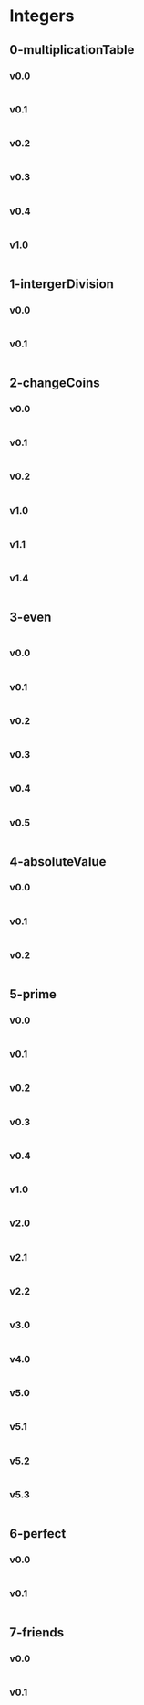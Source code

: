 # Integers

## 0-multiplicationTable

### v0.0
~~~

~~~
### v0.1
~~~

~~~
### v0.2
~~~

~~~
### v0.3
~~~

~~~
### v0.4
~~~

~~~
### v1.0

~~~

~~~

## 1-intergerDivision

### v0.0
~~~

~~~
### v0.1
~~~

~~~
## 2-changeCoins

### v0.0
~~~

~~~
### v0.1
~~~

~~~
### v0.2
~~~

~~~
### v1.0

~~~

~~~
### v1.1
~~~

~~~
### v1.4
~~~

~~~
## 3-even
~~~

~~~
### v0.0
~~~

~~~
### v0.1
~~~

~~~
### v0.2
~~~

~~~
### v0.3
~~~

~~~
### v0.4
~~~

~~~
### v0.5
~~~

~~~
## 4-absoluteValue

### v0.0
~~~

~~~
### v0.1
~~~

~~~
### v0.2
~~~

~~~
## 5-prime
### v0.0
~~~

~~~
### v0.1
~~~

~~~
### v0.2
~~~

~~~
### v0.3
~~~

~~~
### v0.4
~~~

~~~
### v1.0
~~~

~~~
### v2.0
~~~

~~~
### v2.1
~~~

~~~
### v2.2
~~~

~~~
### v3.0
~~~

~~~
### v4.0
~~~

~~~
### v5.0
~~~

~~~
### v5.1
~~~

~~~
### v5.2
~~~

~~~
### v5.3
~~~

~~~
## 6-perfect

### v0.0
~~~

~~~
### v0.1
~~~

~~~
## 7-friends

### v0.0
~~~

~~~
### v0.1
~~~

~~~
